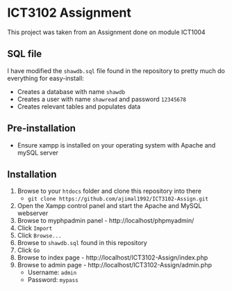 # ICT3102 Assignment
This project was taken from an Assignment done on module ICT1004
## SQL file
I have modified the `shawdb.sql` file found in the repository to pretty much do everything for easy-install:
- Creates a database with name `shawdb`
- Creates a user with name `shawread` and password `12345678`
- Creates relevant tables and populates data
## Pre-installation
- Ensure xampp is installed on your operating system with Apache and mySQL server
## Installation
1. Browse to your `htdocs` folder and clone this repository into there 
    - `git clone https://github.com/ajimal1992/ICT3102-Assign.git`
2. Open the Xampp control panel and start the Apache and MySQL webserver
3. Browse to myphpadmin panel - http://localhost/phpmyadmin/
4. Click `Import`
5. Click `Browse...`
6. Browse to `shawdb.sql` found in this repository
7. Click `Go`
8. Browse to index page - http://localhost/ICT3102-Assign/index.php
9. Browse to admin page - http://localhost/ICT3102-Assign/admin.php
    - Username: `admin`
    - Password: `mypass`
